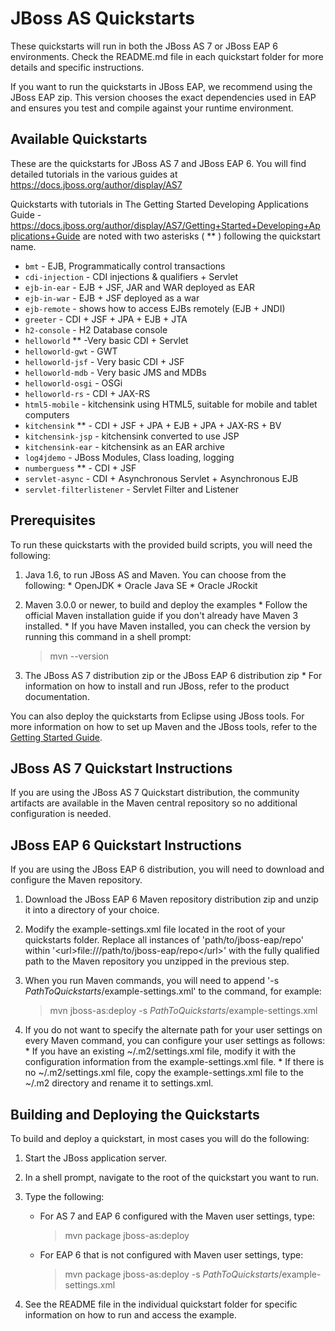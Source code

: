 JBoss AS Quickstarts 
====================

These quickstarts will run in both the JBoss AS 7 or JBoss EAP 6 environments. Check the README.md file in each quickstart folder for more details and specific instructions. 

If you want to run the quickstarts in JBoss EAP, we recommend using the JBoss EAP zip. This version chooses the exact dependencies used in EAP and ensures you test and compile against your runtime environment. 

Available Quickstarts
---------------------

These are the quickstarts for JBoss AS 7 and JBoss EAP 6. You will find detailed tutorials in the 
various guides at <https://docs.jboss.org/author/display/AS7>

Quickstarts with tutorials in The Getting Started Developing Applications Guide -
<https://docs.jboss.org/author/display/AS7/Getting+Started+Developing+Applications+Guide>
are noted with two asterisks ( ** ) following the quickstart name.

* `bmt` - EJB, Programmatically control transactions
* `cdi-injection` - CDI injections & qualifiers + Servlet
* `ejb-in-ear` - EJB + JSF, JAR and WAR deployed as EAR
* `ejb-in-war` - EJB + JSF deployed as a war
* `ejb-remote` - shows how to access EJBs remotely (EJB + JNDI)
* `greeter` - CDI + JSF + JPA + EJB + JTA
* `h2-console` - H2 Database console
* `helloworld` ** -Very basic  CDI + Servlet
* `helloworld-gwt` - GWT
* `helloworld-jsf` - Very basic CDI + JSF
* `helloworld-mdb` - Very basic JMS and MDBs
* `helloworld-osgi` - OSGi
* `helloworld-rs` - CDI + JAX-RS
* `html5-mobile` - kitchensink using HTML5, suitable for mobile and tablet computers
* `kitchensink` ** - CDI + JSF + JPA + EJB + JPA + JAX-RS + BV
* `kitchensink-jsp` - kitchensink converted to use JSP
* `kitchensink-ear` - kitchensink as an EAR archive
* `log4jdemo` - JBoss Modules, Class loading, logging
* `numberguess` ** - CDI + JSF
* `servlet-async` - CDI + Asynchronous Servlet + Asynchronous EJB 
* `servlet-filterlistener` - Servlet Filter and Listener

Prerequisites
-------------

To run these quickstarts with the provided build scripts, you will need the following:

1.   Java 1.6, to run JBoss AS and Maven. You can choose from the following:
    *   OpenJDK
    *   Oracle Java SE
    *   Oracle JRockit

2.   Maven 3.0.0 or newer, to build and deploy the examples
    *   Follow the official Maven installation guide if you don't already have Maven 3 installed. 
    *   If you have Maven installed, you can check the version by running this command in a shell prompt:

        > mvn --version 

3.   The JBoss AS 7 distribution zip or the JBoss EAP 6 distribution zip
    *   For information on how to install and run JBoss, refer to the product documentation.

You can also deploy the quickstarts from Eclipse using JBoss tools. For more information on how to set up Maven and the JBoss tools, refer to the <a href="https://docs.jboss.org/author/display/AS71/Getting+Started+Guide" title="Getting Started Guide">Getting Started Guide</a>.



JBoss AS 7 Quickstart Instructions
-----------------------------------

If you are using the JBoss AS 7 Quickstart distribution, the community artifacts are available in the Maven central repository so no additional configuration is needed.


JBoss EAP 6 Quickstart Instructions
-----------------------------------

If you are using the JBoss EAP 6 distribution, you will need to download and configure the Maven repository.

1.   Download the JBoss EAP 6 Maven repository distribution zip and unzip it into a directory of your choice.

2.   Modify the example-settings.xml file located in the root of your quickstarts folder. Replace all instances of 'path/to/jboss-eap/repo' within '&lt;url&gt;file:///path/to/jboss-eap/repo&lt;/url&gt;' with the fully qualified path to the Maven repository you unzipped in the previous step.

3.   When you run Maven commands, you will need to append '-s _PathToQuickstarts_/example-settings.xml' to the command, for example:

      > mvn jboss-as:deploy -s _PathToQuickstarts_/example-settings.xml

4.   If you do not want to specify the alternate path for your user settings on every Maven command, you can configure your user settings as follows:
    *   If you have an existing ~/.m2/settings.xml file, modify it with the configuration information from the example-settings.xml file.
    *   If there is no ~/.m2/settings.xml file, copy the example-settings.xml file to the ~/.m2 directory and rename it to settings.xml.


Building and Deploying the Quickstarts
--------------------------------------

To build and deploy a quickstart, in most cases you will do the following:

1.   Start the JBoss application server.

2.   In a shell prompt, navigate to the root of the quickstart you want to run.

3.   Type the following: 
     *  For AS 7 and EAP 6 configured with the Maven user settings, type: 

        > mvn package jboss-as:deploy 

     *  For EAP 6 that is not configured with Maven user settings, type: 

        > mvn package jboss-as:deploy -s _PathToQuickstarts_/example-settings.xml

4.   See the README file in the individual quickstart folder for specific information on how to run and access the example.


